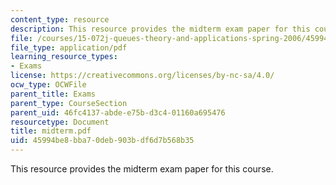 ```yaml
---
content_type: resource
description: This resource provides the midterm exam paper for this course.
file: /courses/15-072j-queues-theory-and-applications-spring-2006/45994be8bba70deb903bdf6d7b568b35_midterm.pdf
file_type: application/pdf
learning_resource_types:
- Exams
license: https://creativecommons.org/licenses/by-nc-sa/4.0/
ocw_type: OCWFile
parent_title: Exams
parent_type: CourseSection
parent_uid: 46fc4137-abde-e75b-d3c4-01160a695476
resourcetype: Document
title: midterm.pdf
uid: 45994be8-bba7-0deb-903b-df6d7b568b35
---
```

This resource provides the midterm exam paper for this course.